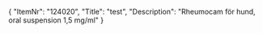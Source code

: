 {
  "ItemNr": "124020",
  "Title": "test",
  "Description": "Rheumocam för hund, oral suspension 1,5 mg/ml"
}